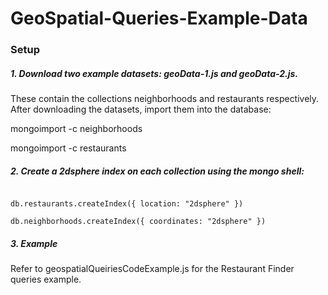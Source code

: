 # GeoSpatial-Queries-Example-Data

### Setup

##### 1. Download two example datasets: geoData-1.js and geoData-2.js. 

These contain the collections neighborhoods and restaurants respectively. After downloading the datasets, import them into the database:

mongoimport <path to geoData-1.js> -c neighborhoods

mongoimport <path to geoData-2.js> -c restaurants


##### 2. Create a 2dsphere index on each collection using the mongo shell:


<code>
db.restaurants.createIndex({ location: "2dsphere" })
</code>

<code>
db.neighborhoods.createIndex({ coordinates: "2dsphere" })
</code>

##### 3. Example

Refer to geospatialQueiriesCodeExample.js for the Restaurant Finder queries example.







